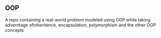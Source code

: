 ## OOP
A repo containing a real-world problem modeled using OOP while taking adverntage ofinheritence, encapsulation, polymorphism and the other OOP concepts